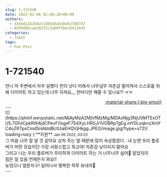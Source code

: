 ```yaml
---
slug: 1-721540
date: 2022-01-06 02:48:26+09:00
authors:
  - 33ebd11b2b8af1403d6de3bb62704747
  - 6599dbbcaa26237c2ab0f3becb421b45
categories:
  - Jiwon
tags:
  - Fan Post
---
```


# 1-721540

<div class="post-container" markdown="1">
<div class="content-container md-sidebar__scrollwrap" markdown="1">

언니 저 주변에서 자꾸 살쪘다 전이 낫다 이래서 너무넘무 자존감 떨어져서 스스로를 위해 다이어트 하고 있는데 너무 지쳐요,,, 한마디만 해줄 수 있나요?! ㅠㅠ

</div>
</div>

<div style="text-align: right;" markdown="1">
<a href="https://weverse.io/fromis9/fanpost/1-721540" style="text-align: right;">:material-share:{.big-emoji}</a>
</div>
---

<div class="comments-container md-sidebar__scrollwrap" markdown="1">
<div class="comment" markdown="1">
<div class='id-container' markdown="1">
![](https://phinf.wevpstatic.net/MjAyMzA2MjVfMzMg/MDAxNjg3NjU0MTExOTU5.7GFeCpkRW4jdCPevFi1sgeF7S4XyLHRSJr1VOBRp7gEg.mY0LxqknzXmYC4oZ6TpxCmdSnAbldBctUiaEHQVjHkgg.JPEG/image.jpg?type=s72){ loading=lazy }
**<span class="artist">지원</span>** <small>Jan 06 2022, 03:23</small><br>
</div>
<div class='comment-body' markdown="1">
그 마음 너무 잘 알 것 같아요 상처 주는 말 때문에 많이 속상했겠다.. 내 눈엔 우리 플로버가 어떤 모습이던 가장 사랑스럽고 최고야! 자존감 낮아지지 말아요 <br>그리고 나는 우리 플로버가 무리하게 다이어트 하는 거 너무너무 싫어🥺 알았지이<br>힘든 일 있음 언제든지 와요!!<br>늦었으니 얼른자구! 일어나서 행복한 하루 보내자🥰
</div>
</div>
</div>
---
